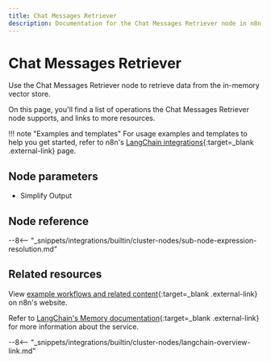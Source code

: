 ```yaml
---
title: Chat Messages Retriever
description: Documentation for the Chat Messages Retriever node in n8n, a workflow automation platform. Includes details of operations and configuration, and links to examples and credentials information.
---
```


# Chat Messages Retriever

Use the Chat Messages Retriever node to retrieve data from the in-memory vector store.

On this page, you'll find a list of operations the Chat Messages Retriever node supports, and links to more resources.

!!! note "Examples and templates"
	For usage examples and templates to help you get started, refer to n8n's [LangChain integrations](https://n8n.io/integrations/chat-messages-retriever/){:target=_blank .external-link} page.
	
## Node parameters

* Simplify Output

## Node reference

--8<-- "_snippets/integrations/builtin/cluster-nodes/sub-node-expression-resolution.md"

## Related resources

View [example workflows and related content](https://n8n.io/integrations/chat-messages-retriever/){:target=_blank .external-link} on n8n's website.

Refer to [LangChain's Memory documentation](https://js.langchain.com/docs/modules/memory/){:target=_blank .external-link} for more information about the service.

--8<-- "_snippets/integrations/builtin/cluster-nodes/langchain-overview-link.md"
